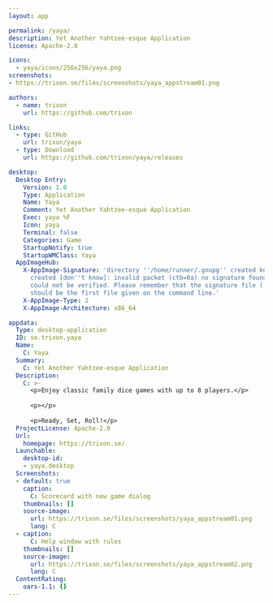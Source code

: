```yaml
---
layout: app

permalink: /yaya/
description: Yet Another Yahtzee-esque Application
license: Apache-2.0

icons:
  - yaya/icons/256x256/yaya.png
screenshots:
- https://trixon.se/files/screenshots/yaya_appstream01.png

authors:
  - name: trixon
    url: https://github.com/trixon

links:
  - type: GitHub
    url: trixon/yaya
  - type: Download
    url: https://github.com/trixon/yaya/releases

desktop:
  Desktop Entry:
    Version: 1.0
    Type: Application
    Name: Yaya
    Comment: Yet Another Yahtzee-esque Application
    Exec: yaya %F
    Icon: yaya
    Terminal: false
    Categories: Game
    StartupNotify: true
    StartupWMClass: Yaya
  AppImageHub:
    X-AppImage-Signature: 'directory ''/home/runner/.gnupg'' created keybox ''/home/runner/.gnupg/pubring.kbx''
      created [don''t know]: invalid packet (ctb=0a) no signature found the signature
      could not be verified. Please remember that the signature file (.sig or .asc)
      should be the first file given on the command line.'
    X-AppImage-Type: 2
    X-AppImage-Architecture: x86_64

appdata:
  Type: desktop-application
  ID: se.trixon.yaya
  Name:
    C: Yaya
  Summary:
    C: Yet Another Yahtzee-esque Application
  Description:
    C: >-
      <p>Enjoy classic family dice games with up to 8 players.</p>
  
      <p></p>
  
      <p>Ready, Set, Roll!</p>
  ProjectLicense: Apache-2.0
  Url:
    homepage: https://trixon.se/
  Launchable:
    desktop-id:
    - yaya.desktop
  Screenshots:
  - default: true
    caption:
      C: Scorecard with new game dialog
    thumbnails: []
    source-image:
      url: https://trixon.se/files/screenshots/yaya_appstream01.png
      lang: C
  - caption:
      C: Help window with rules
    thumbnails: []
    source-image:
      url: https://trixon.se/files/screenshots/yaya_appstream02.png
      lang: C
  ContentRating:
    oars-1.1: {}
---
```


